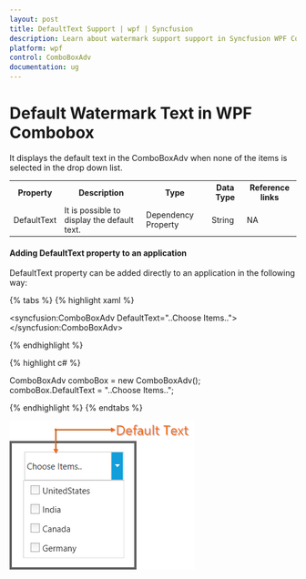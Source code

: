```yaml
---
layout: post
title: DefaultText Support | wpf | Syncfusion
description: Learn about watermark support support in Syncfusion WPF ComboBox (ComboBoxAdv) control and more details. 
platform: wpf
control: ComboBoxAdv
documentation: ug
---
```


# Default Watermark Text in WPF Combobox

It displays the default text in the ComboBoxAdv when none of the items is selected in the drop down list.

<table>
<tr>
<th>
Property</th><th>
Description</th><th>
Type</th><th>
Data Type</th><th>
Reference links</th></tr>
<tr>
<td>
DefaultText </td><td>
It is possible to display the default text.</td><td>
Dependency Property</td><td>
String</td><td>
NA</td></tr>
</table>

#### Adding DefaultText property to an application 

DefaultText property can be added directly to an application in the following way: 

{% tabs %}
{% highlight xaml %}

<syncfusion:ComboBoxAdv DefaultText="..Choose Items.."></syncfusion:ComboBoxAdv>

{% endhighlight %}

{% highlight c# %}

ComboBoxAdv comboBox = new ComboBoxAdv();       
comboBox.DefaultText = "..Choose Items..";

{% endhighlight %}
{% endtabs %}

![Adding default text of watermark-support in WPF combobox](ComboBoxAdv_images/ComboBoxAdv_img10.png)
